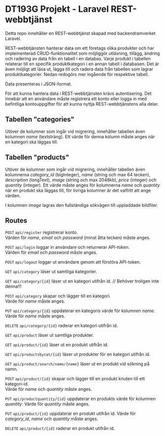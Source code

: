 # DT193G Projekt - Laravel REST-webbtjänst
Detta repo innehåller en REST-webbtjänst skapad med backendramverket Laravel.

REST-webbtjänsten hanterar data om ett företags olika produkter och har implementerad CRUD-funktionalitet som möjliggör utläsning, tillägg, ändring och radering av data från en tabell i en databas. Varje produkt i tabellen relaterar till en specifik produktkategori i en annan tabell i databasen. Det är även möjligt att läsa ut, lägga till och radera data från tabellen som lagrar produktkategorier. Nedan redogörs mer ingående för respektive tabell.

Data presenteras i JSON-format.

För att kunna hantera data i REST-webbtjänsten krävs autentisering. Det innebär att en användare måste registrera ett konto eller logga in med befintliga kontouppgifter för att kunna nyttja REST-webbtjänstens alla delar.

## Tabellen "categories"
Utöver de kolumner som ingår vid migrering, innehåller tabellen även kolumnen *name* (textsträng). Ett värde för denna kolumn måste anges när en kategori ska läggas till.

## Tabellen "products"
Utöver de kolumner som ingår vid migrering, innehåller tabellen även kolumnerna *category_id* (bigInteger), *name* (string och max 64 tecken), *description* (longText), *image* (string och max 2048kb), *price* (integer) och *quantity* (integer). Ett värde måste anges för kolumnerna *name* och *quantity* när en produkt ska läggas till, för övriga kolumner är det valfritt att ange värden. 

I kolumnen *image* lagras den fullständiga sökvägen till uppladdade bildfiler.

## Routes
`POST` `api/register` registrerar konto.  
Värden för *name*, *email* och *password* (minst åtta tecken) måste anges.

`POST` `api/login` loggar in användare och returnerar API-token.  
Värden för *email* och *password* måste anges.

`POST` `api/logout` loggar ut användare genom att förstöra API-token.

`GET` `api/category` läser ut samtliga kategorier.

`GET` `api/category/{id}` läser ut en kategori utifrån id. // Behöver troligen inte denna!!!

`POST` `api/category` skapar och lägger till en kategori.  
Värde för *name* måste anges.

`PUT` `api/category/{id}` uppdaterar en kategoris värde för kolumnen *name*.  
Värde för *name* måste anges.

`DELETE` `api/category/{id}` raderar en kategori utifrån id.

`GET` `api/product` läser ut samtliga produkter.

`GET` `api/product/{id}` läser ut en produkt utifrån id.

`GET` `api/productsbycat/{id}` läser ut produkter för en kategori utifrån id.

`GET` `api/product/search/name/{name}` läser ut en produkt vid sökning på namn.

`POST` `api/product/{id}` skapar och lägger till en produkt knuten till ett kategori-id.  
Värde för *name* och *quantity* måste anges.

`PUT` `api/productquantity/{id}` uppdaterar en produkts värde för kolumnen *quantity*.
Värde för *quantity* måste anges.

`PUT` `api/product/{id}` uppdaterar en produkt utifrån id.
Värde för *category_id*, *name* och *quantity* måste anges.

`DELETE` `api/product/{id}` raderar en produkt utifrån id.